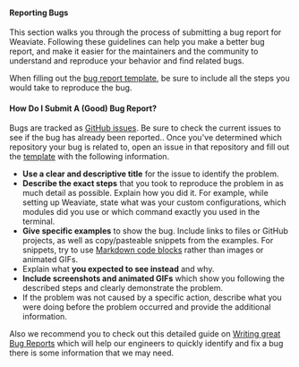 #### Reporting Bugs

This section walks you through the process of submitting a bug report for Weaviate. Following these guidelines can help you make a better bug report, and make it easier for the maintainers and the community to understand and reproduce your behavior and find related bugs.

When filling out the [bug report template](https://github.com/semi-technologies/weaviate-io/blob/main/.github/ISSUE_TEMPLATE/report_bug.yml), be sure to include all the steps you would take to reproduce the bug. 

#### How Do I Submit A (Good) Bug Report?

Bugs are tracked as [GitHub issues](https://github.com/semi-technologies/weaviate/issues). Be sure to check the current issues to see if the bug has already been reported.. Once you've determined which repository your bug is related to, open an issue in that repository and fill out the [template](https://github.com/semi-technologies/weaviate-io/blob/main/.github/ISSUE_TEMPLATE/report_bug.yml) with the following information.

* **Use a clear and descriptive title** for the issue to identify the problem.
* **Describe the exact steps** that you took to reproduce the problem in as much detail as possible. Explain how you did it. For example, while setting up Weaviate, state what was your custom configurations, which modules did you use or which command exactly you used in the terminal. 
* **Give specific examples** to show the bug. Include links to files or GitHub projects, as well as copy/pasteable snippets from the examples. For snippets, try to use [Markdown code blocks](https://help.github.com/articles/markdown-basics/#multiple-lines) rather than images or animated GIFs.
* Explain what **you expected to see instead** and why.
* **Include screenshots and animated GIFs** which show you following the described steps and clearly demonstrate the problem.
* If the problem was not caused by a specific action, describe what you were doing before the problem occurred and provide the additional information.

Also we recommend you to check out this detailed guide on [Writing great Bug Reports](https://weaviate.io/developers/weaviate/current/tutorials/write-great-bug-reports.html) which will help our engineers to quickly identify and fix a bug there is some information that we may need.